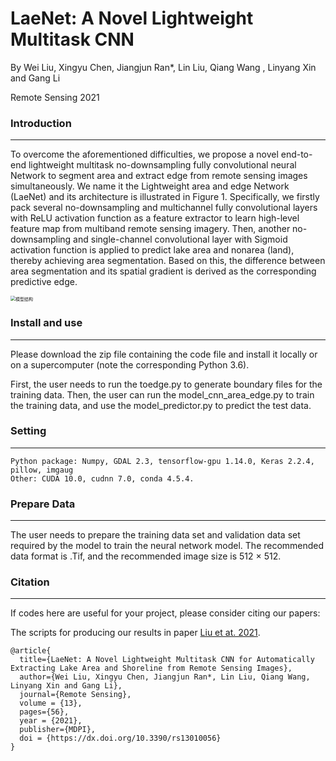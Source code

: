 # LaeNet: A Novel Lightweight Multitask CNN  


By Wei Liu, Xingyu Chen, Jiangjun Ran*, Lin Liu, Qiang Wang , Linyang Xin and Gang Li  

Remote Sensing 2021

### Introduction

------

To overcome the aforementioned difficulties, we propose a novel end-to-end lightweight multitask no-downsampling fully convolutional neural Network to segment area and extract edge from remote sensing images simultaneously. We name it the Lightweight area and edge Network (LaeNet) and its architecture is illustrated in Figure 1. Specifically, we firstly pack several no-downsampling and multichannel fully convolutional layers with ReLU activation function as a feature extractor to learn high-level feature map from multiband remote sensing imagery. Then, another no-downsampling and single-channel convolutional layer with Sigmoid activation function is applied to predict lake area and nonarea (land), thereby achieving area segmentation. Based on this, the difference between area segmentation and its spatial gradient is derived as the corresponding predictive edge.

<img src="C:\Users\DELL\Desktop\其他事项\地空系\专利申请\专利\图片\模型结构.png" alt="模型结构" style="zoom:50%;" />

### Install and use

------

Please download the zip file containing the code file and install it locally or on a supercomputer (note the corresponding Python 3.6).

First, the user needs to run the toedge.py to generate boundary files for the training data. Then, the user can run the model_cnn_area_edge.py to train the training data, and use the model_predictor.py to predict the test data.



### Setting

------

```
Python package: Numpy, GDAL 2.3, tensorflow-gpu 1.14.0, Keras 2.2.4, pillow, imgaug
Other: CUDA 10.0, cudnn 7.0, conda 4.5.4.
```



### Prepare Data

------

The user needs to prepare the training data set and validation data set required by the model to train the neural network model. The recommended data format is .Tif, and the recommended image size is 512 × 512.



### Citation

------

If codes here are useful for your project, please consider citing our papers:

The scripts for producing our results in paper [Liu et at. 2021](https://www.mdpi.com/2072-4292/13/1/56).

```
@article{
  title={LaeNet: A Novel Lightweight Multitask CNN for Automatically Extracting Lake Area and Shoreline from Remote Sensing Images},
  author={Wei Liu, Xingyu Chen, Jiangjun Ran*, Lin Liu, Qiang Wang, Linyang Xin and Gang Li},
  journal={Remote Sensing},
  volume = {13},
  pages={56},
  year = {2021},
  publisher={MDPI},
  doi = {https://dx.doi.org/10.3390/rs13010056}
}
```
